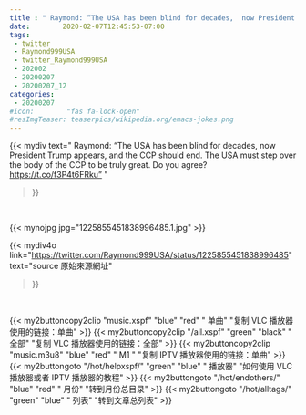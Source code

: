 ```yaml
---
title : " Raymond: “The USA has been blind for decades,  now President Trump appears, and the CCP should end. The USA must step over the body of the CCP to be truly great. Do you agree?&#10;https://t.co/f3P4t6FRku”  "
date:        2020-02-07T12:45:53-07:00
tags:
 - twitter
 - Raymond999USA
 - twitter_Raymond999USA
 - 202002
 - 20200207
 - 20200207_12
categories:
 - 20200207
#icon:        "fas fa-lock-open"
#resImgTeaser: teaserpics/wikipedia.org/emacs-jokes.png
---
```


{{< mydiv text=" Raymond: “The USA has been blind for decades,  now President Trump appears, and the CCP should end. The USA must step over the body of the CCP to be truly great. Do you agree?&#10;https://t.co/f3P4t6FRku”  "
>}}
<br>


 {{< mynojpg jpg="1225855451838996485.1.jpg" >}}<br> 



{{< mydiv4o link="https://twitter.com/Raymond999USA/status/1225855451838996485"
text="source 原始來源網址"
>}}


<br>





{{< my2buttoncopy2clip "music.xspf"        "blue"   "red"    " 单曲"  "复制 VLC 播放器使用的链接：单曲" >}} {{< my2buttoncopy2clip "/all.xspf"         "green"  "black"  " 全部"  "复制 VLC 播放器使用的链接：全部" >}} {{< my2buttoncopy2clip "music.m3u8"        "blue"   "red"    " M1 "    "复制 IPTV 播放器使用的链接：单曲" >}} {{< my2buttongoto      "/hot/helpxspf/"    "green"  "blue"   " 播放器" "如何使用 VLC 播放器或者 IPTV 播放器的教程" >}} {{< my2buttongoto      "/hot/endothers/"   "blue"   "red"    " 月份"   "转到月份总目录" >}} {{< my2buttongoto      "/hot/alltags/"     "green"  "blue"   " 列表"   "转到文章总列表" >}} 
